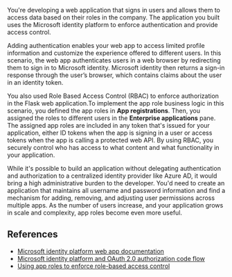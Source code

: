 
You're developing a web application that signs in users and allows them to access data based on their roles in the company. The application you built uses the Microsoft identity platform to enforce authentication and provide access control.

Adding authentication enables your web app to access limited profile information and customize the experience offered to different users. In this scenario, the web app authenticates users in a web browser by redirecting them to sign in to Microsoft identity. Microsoft identity then returns a sign-in response through the user’s browser, which contains claims about the user in an identity token.

You also used Role Based Access Control (RBAC) to enforce authorization in the Flask web application.To implement the app role business logic in this scenario, you defined the app roles in **App registrations**. Then, you assigned the roles to different users in the **Enterprise applications** pane. The assigned app roles are included in any token that's issued for your application, either ID tokens when the app is signing in a user or access tokens when the app is calling a protected web API. By using RBAC, you securely control who has access to what content and what functionality in your application.

While it's possible to build an application without delegating authentication and authorization to a centralized identity provider like Azure AD, it would bring a high administrative burden to the developer. You'd need to create an application that maintains all username and password information and find a mechanism for adding, removing, and adjusting user permissions across multiple apps. As the number of users increase, and your application grows in scale and complexity, app roles become even more useful.

## References

* [Microsoft identity platform web app documentation](/azure/active-directory/develop/index-web-app)
* [Microsoft identity platform and OAuth 2.0 authorization code flow](/azure/active-directory/develop/v2-oauth2-auth-code-flow)
* [Using app roles to enforce role-based access control](/azure/active-directory/develop/howto-add-app-roles-in-azure-ad-apps)
